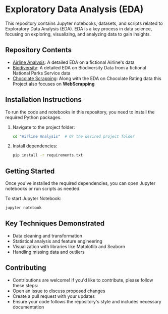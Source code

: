# Exploratory Data Analysis (EDA)

This repository contains Jupyter notebooks, datasets, and scripts related to Exploratory Data Analysis (EDA). EDA is a key process in data science, focusing on exploring, visualizing, and analyzing data to gain insights.

## Repository Contents
- [Airline Analysis](./Airline%20Analysis): A detailed EDA on a fictional Airline's data
- [Biodiversity](./Biodiversity): A detailed EDA on Biodiversity Data from a fictional National Parks Service data
- [Chocolate Scrapping](./Chocolate%20Scrapping): Along with the EDA on Chocolate Rating data this Project also focuses on **WebScrapping**

## Installation Instructions
To run the code and notebooks in this repository, you need to install the required Python packages. 
  1. Navigate to the project folder:
     ```bash
     cd "Airline Analysis"  # Or the desired project folder
     ```
  2. Install dependencies:
     ```bash
     pip install -r requirements.txt
     ```
## Getting Started
Once you've installed the required dependencies, you can open Jupyter notebooks or run scripts as needed.

To start Jupyter Notebook:
```bash
jupyter notebook
```
## Key Techniques Demonstrated
- Data cleaning and transformation
- Statistical analysis and feature engineering
- Visualization with libraries like Matplotlib and Seaborn
- Handling missing data and outliers
## Contributing
- Contributions are welcome! If you'd like to contribute, please follow these steps:
- Open an issue to discuss proposed changes
- Create a pull request with your updates
- Ensure your code follows the repository's style and includes necessary documentation
